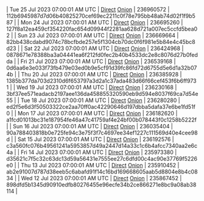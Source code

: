 | Tue 25 Jul 2023 07:00:01 AM UTC | [Direct](https://oshi.at/vibc) [Onion](http://5ety7tpkim5me6eszuwcje7bmy25pbtrjtue7zkqqgziljwqy3rrikqd.onion/vibc) | 236960572 | 112b6945987d7d06b40825270cef69ec2211c0f78e795bb48ab74d02f1f9b587 | 
| Mon 24 Jul 2023 07:00:01 AM UTC | [Direct](https://oshi.at/iapo) [Onion](http://5ety7tpkim5me6eszuwcje7bmy25pbtrjtue7zkqqgziljwqy3rrikqd.onion/iapo) | 236695260 | 127f8a12ea459cf354220fac654d09944f2281aa628d721a007ec5ccfd5bea02 | 
| Sun 23 Jul 2023 07:00:01 AM UTC | [Direct](https://oshi.at/cTas) [Onion](http://5ety7tpkim5me6eszuwcje7bmy25pbtrjtue7zkqqgziljwqy3rrikqd.onion/cTas) | 236669664 | 82bb438cdabd9074c78bcfbde257e5f1304cb70dc0f6f981e5b84e4c45bc8d23 | 
| Sat 22 Jul 2023 07:00:01 AM UTC | [Direct](https://oshi.at/feTu) [Onion](http://5ety7tpkim5me6eszuwcje7bmy25pbtrjtue7zkqqgziljwqy3rrikqd.onion/feTu) | 236424968 | 0878671e78388ba3a04441ea6f212fd0fec2b40b4533dc2e8c8076d27b0fedda | 
| Fri 21 Jul 2023 07:00:01 AM UTC | [Direct](https://oshi.at/HCtU) [Onion](http://5ety7tpkim5me6eszuwcje7bmy25pbtrjtue7zkqqgziljwqy3rrikqd.onion/HCtU) | 236539168 | 0d6aa6e3e033f73fb479e03ed0b9e5cf91d39fc86fd72d6755d5e6d1a32b074b | 
| Thu 20 Jul 2023 07:00:01 AM UTC | [Direct](https://oshi.at/KkAv) [Onion](http://5ety7tpkim5me6eszuwcje7bmy25pbtrjtue7zkqqgziljwqy3rrikqd.onion/KkAv) | 236385928 | 1385b377da703d2310d6f653797a3d2a1c37ada483d66f66cef453f6b6ff9731 | 
| Wed 19 Jul 2023 07:00:01 AM UTC | [Direct](https://oshi.at/Essf) [Onion](http://5ety7tpkim5me6eszuwcje7bmy25pbtrjtue7zkqqgziljwqy3rrikqd.onion/Essf) | 236230168 | 3bf37ee571eadacb2197aee136da458855320590eb9d594e8037f69ca7d54e55 | 
| Tue 18 Jul 2023 07:00:01 AM UTC | [Direct](https://oshi.at/QTuh) [Onion](http://5ety7tpkim5me6eszuwcje7bmy25pbtrjtue7zkqqgziljwqy3rrikqd.onion/QTuh) | 236280280 | ed2f5e6d3f50503322ce2aa70ff0ac42290646d197dbba5dafa37e6be1fd51f0 | 
| Mon 17 Jul 2023 07:00:01 AM UTC | [Direct](https://oshi.at/xFfk) [Onion](http://5ety7tpkim5me6eszuwcje7bmy25pbtrjtue7zkqqgziljwqy3rrikqd.onion/xFfk) | 236182620 | a1fcd01013bc31e187954fe46a47c41759af4e24bf00b078443f0c1258b5222f | 
| Sun 16 Jul 2023 07:00:01 AM UTC | [Direct](https://oshi.at/UVMu) [Onion](http://5ety7tpkim5me6eszuwcje7bmy25pbtrjtue7zkqqgziljwqy3rrikqd.onion/UVMu) | 236035404 | 90a788403818b0e725fe94c3e75f3f7c4697ee34ef1227c111569d40e4cee98d | 
| Sat 15 Jul 2023 07:00:01 AM UTC | [Direct](https://oshi.at/ErFZ) [Onion](http://5ety7tpkim5me6eszuwcje7bmy25pbtrjtue7zkqqgziljwqy3rrikqd.onion/ErFZ) | 236192576 | c3a560fc076b49561241a5953857d49a2447d14a33c1c6b4afcc7340aa2e6c4a | 
| Fri 14 Jul 2023 07:00:01 AM UTC | [Direct](https://oshi.at/NQsW) [Onion](http://5ety7tpkim5me6eszuwcje7bmy25pbtrjtue7zkqqgziljwqy3rrikqd.onion/NQsW) | 235973380 | d35621c7f5c32c63dc13d59a56431e7555ee27c6dfd00c4ac90e37769f5226e0 | 
| Thu 13 Jul 2023 07:00:01 AM UTC | [Direct](https://oshi.at/meMd) [Onion](http://5ety7tpkim5me6eszuwcje7bmy25pbtrjtue7zkqqgziljwqy3rrikqd.onion/meMd) | 235910452 | ab2e91007d787d38eeb5c6abafd91f14c16bd169668605aab5d8804e8b4c0834 | 
| Wed 12 Jul 2023 07:00:01 AM UTC | [Direct](https://oshi.at/bZHV) [Onion](http://5ety7tpkim5me6eszuwcje7bmy25pbtrjtue7zkqqgziljwqy3rrikqd.onion/bZHV) | 235867452 | 898dfd5b1345d90910edfb80276455e96ecfe34b2ce866271e8bc9a08ab38114 | 
